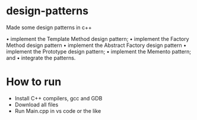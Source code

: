 # design-patterns
Made some design patterns in c++

• implement the Template Method design pattern; 
• implement the Factory Method design pattern
• implement the Abstract Factory design pattern 
• implement the Prototype design pattern;
• implement the Memento pattern; and
• integrate the patterns.

# How to run
- Install C++ compilers, gcc and GDB
- Download all files
- Run Main.cpp in vs code or the like
